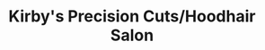---
title: "Kirby's Precision Cuts/Hoodhair Salon"
url: /clayton/kirbys-precision-cuts-hoodhair-salon/
shop: Friseur
---